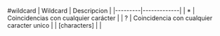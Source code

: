 #wildcard
| Wildcard | Descripcion |
|---------|-------------|
| * |  Coincidencias con cualquier carácter |
| ? | Coincidencia con cualquier caracter unico |
| \[characters\] | |
